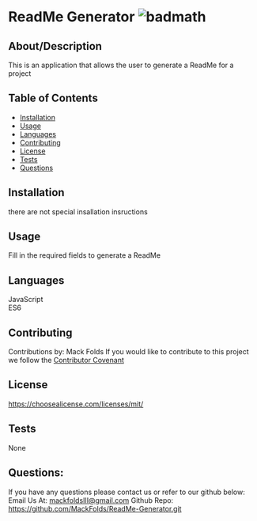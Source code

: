 
  # ReadMe Generator ![badmath](https://img.shields.io/badge/license-MIT-blue)
  ## About/Description
  This is an application that allows the user to generate a ReadMe for a project
  ## Table of Contents
  * [Installation](#installation)
  * [Usage](#usage)
  * [Languages](#languages)
  * [Contributing](#contributing)
  * [License](#license)
  * [Tests](#tests)
  * [Questions](#questions)
  
  ## Installation
  there are not special insallation insructions
  ## Usage
  Fill in the required fields to generate a ReadMe
  ## Languages
  JavaScript<br>ES6
  ## Contributing
  Contributions by: Mack Folds
  If you would like to contribute to this project we follow the [Contributor Covenant](https://www.contributor-covenant.org/)
  ## License
  https://choosealicense.com/licenses/mit/
  ## Tests
  None
  ## Questions:
  If you have any questions please contact us or refer to our github below:
  Email Us At: mackfoldsIII@gmail.com
  Github Repo: https://github.com/MackFolds/ReadMe-Generator.git
